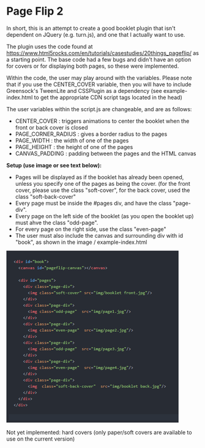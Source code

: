 
# Page Flip 2
In short, this is an attempt to create a good booklet plugin that isn't dependent on JQuery (e.g. turn.js), and one that I actually want to use.

The plugin uses the code found at https://www.html5rocks.com/en/tutorials/casestudies/20things_pageflip/ as a starting point. The base code had a few bugs and didn't have an option for covers or for displaying both pages, so these were implemented.

Within the code, the user may play around with the variables. Please note that if you use the CENTER_COVER variable, then you will have to include Greensock's TweenLite and CSSPlugin as a dependency (see example-index.html to get the appropriate CDN script tags located in the head)

The user variables within the script.js are changeable, and are as follows: 
- CENTER_COVER : triggers animations to center the booklet when the front or back cover is closed
- PAGE_CORNER_RADIUS : gives a border radius to the pages
- PAGE_WIDTH : the width of one of the pages
- PAGE_HEIGHT : the height of one of the pages
- CANVAS_PADDING : padding between the pages and the HTML canvas

**Setup (use image or see text below):**
- Pages will be displayed as if the booklet has already been opened, unless you specify one of the pages as being the cover. (for the front cover, please use the class "soft-cover", for the back cover, used the class "soft-back-cover"
- Every page must be inside the #pages div, and have the class "page-div".
- Every page on the left side of the booklet (as you open the booklet up) must ahve the class "odd-page".
- For every page on the right side, use the class "even-page"
- The user must also include the canvas and surrounding div with id "book", as shown in the image / example-index.html

![Example Image](https://raw.githubusercontent.com/clw8/page-flip2/master/page-flip2.png)


Not yet implemented: hard covers (only paper/soft covers are available to use on the current version)

